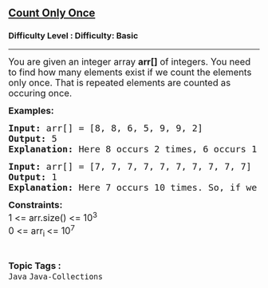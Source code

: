 <h2><a href="https://www.geeksforgeeks.org/problems/count-only-once/1?page=1&difficulty=Basic&status=unsolved,attempted&sortBy=accuracy">Count Only Once</a></h2><h3>Difficulty Level : Difficulty: Basic</h3><hr><div class="problems_problem_content__Xm_eO"><p><span style="font-size: 18px;">You are given an integer array <strong>arr[]</strong> of integers. You need to find how many elements exist if we count the elements only once. That is repeated elements are counted as occuring once.</span></p>
<p><strong><span style="font-size: 18px;">Examples:</span></strong></p>
<pre><span style="font-size: 18px;"><strong>Input: </strong>arr[] = [8, 8, 6, 5, 9, 9, 2]
<strong>Output: </strong>5</span>
<span style="font-size: 18px;"><strong>Explanation: </strong>Here 8 occurs 2 times, 6 occurs 1 time, 5 occurs 1 time, 9 occurs 2 times, and 2 occurs 1 time. So, if we account each element only once then we have 8 6 5 9 2 only. So the count is 5 here.</span>
</pre>
<pre><span style="font-size: 18px;"><strong>Input: </strong>arr[] = [7, 7, 7, 7, 7, 7, 7, 7, 7, 7]
<strong>Output: </strong>1</span>
<span style="font-size: 18px;"><strong>Explanation: </strong>Here 7 occurs 10 times. So, if we account each element only once then we have 7 only. So the count is 1 here.</span></pre>
<p><span style="font-size: 18px;"><strong>Constraints:</strong><br>1 &lt;= arr.size() &lt;= 10<sup>3</sup><br>0 &lt;= arr<sub>i </sub>&lt;= 10<sup>7</sup></span></p></div><br><p><span style=font-size:18px><strong>Topic Tags : </strong><br><code>Java</code>&nbsp;<code>Java-Collections</code>&nbsp;